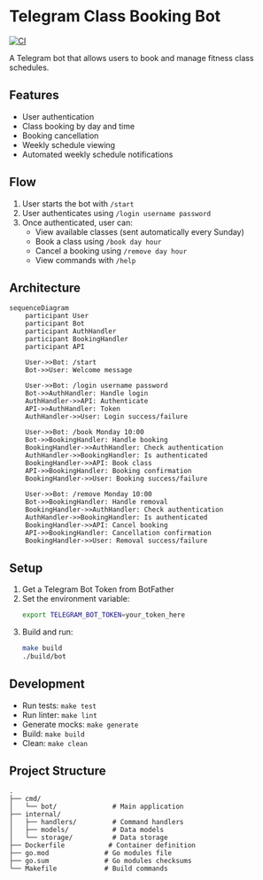 # Telegram Class Booking Bot

[![CI](https://github.com/yourusername/telegram-class-bot/actions/workflows/ci.yml/badge.svg)](https://github.com/yourusername/telegram-class-bot/actions/workflows/ci.yml)

A Telegram bot that allows users to book and manage fitness class schedules.

## Features

- User authentication
- Class booking by day and time
- Booking cancellation
- Weekly schedule viewing
- Automated weekly schedule notifications

## Flow

1. User starts the bot with `/start`
2. User authenticates using `/login username password`
3. Once authenticated, user can:
   - View available classes (sent automatically every Sunday)
   - Book a class using `/book day hour`
   - Cancel a booking using `/remove day hour`
   - View commands with `/help`

## Architecture

```mermaid
sequenceDiagram
    participant User
    participant Bot
    participant AuthHandler
    participant BookingHandler
    participant API

    User->>Bot: /start
    Bot->>User: Welcome message

    User->>Bot: /login username password
    Bot->>AuthHandler: Handle login
    AuthHandler->>API: Authenticate
    API->>AuthHandler: Token
    AuthHandler->>User: Login success/failure

    User->>Bot: /book Monday 10:00
    Bot->>BookingHandler: Handle booking
    BookingHandler->>AuthHandler: Check authentication
    AuthHandler->>BookingHandler: Is authenticated
    BookingHandler->>API: Book class
    API->>BookingHandler: Booking confirmation
    BookingHandler->>User: Booking success/failure

    User->>Bot: /remove Monday 10:00
    Bot->>BookingHandler: Handle removal
    BookingHandler->>AuthHandler: Check authentication
    AuthHandler->>BookingHandler: Is authenticated
    BookingHandler->>API: Cancel booking
    API->>BookingHandler: Cancellation confirmation
    BookingHandler->>User: Removal success/failure
```

## Setup

1. Get a Telegram Bot Token from BotFather
2. Set the environment variable:
   ```bash
   export TELEGRAM_BOT_TOKEN=your_token_here
   ```
3. Build and run:
   ```bash
   make build
   ./build/bot
   ```

## Development

- Run tests: `make test`
- Run linter: `make lint`
- Generate mocks: `make generate`
- Build: `make build`
- Clean: `make clean`

## Project Structure

```
.
├── cmd/
│   └── bot/              # Main application
├── internal/
│   ├── handlers/         # Command handlers
│   ├── models/           # Data models
│   └── storage/          # Data storage
├── Dockerfile           # Container definition
├── go.mod              # Go modules file
├── go.sum              # Go modules checksums
└── Makefile            # Build commands
```
